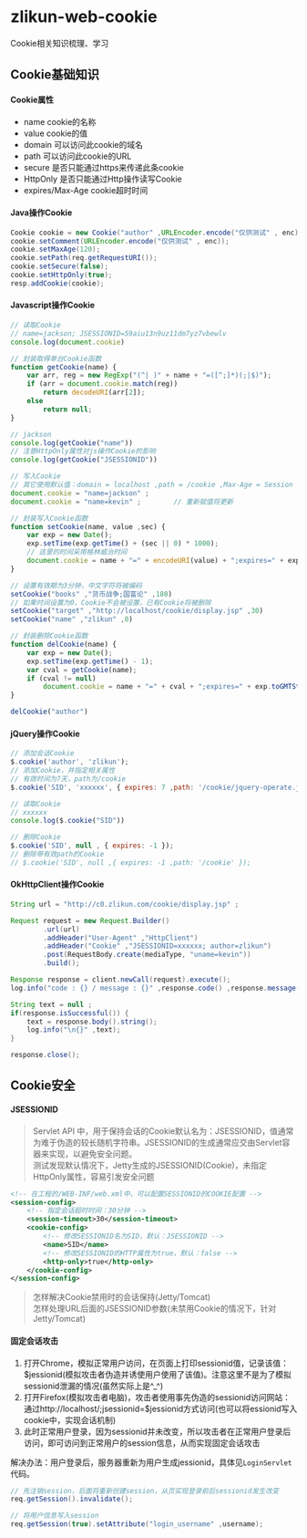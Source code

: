 # zlikun-web-cookie
Cookie相关知识梳理、学习

## Cookie基础知识

#### Cookie属性
- name cookie的名称
- value cookie的值
- domain 可以访问此cookie的域名
- path 可以访问此cookie的URL
- secure 是否只能通过https来传递此条cookie
- HttpOnly 是否只能通过Http操作读写Cookie
- expires/Max-Age cookie超时时间

#### Java操作Cookie
```java
Cookie cookie = new Cookie("author" ,URLEncoder.encode("仅供测试" , enc)) ;
cookie.setComment(URLEncoder.encode("仅供测试" , enc));
cookie.setMaxAge(120);
cookie.setPath(req.getRequestURI());
cookie.setSecure(false);
cookie.setHttpOnly(true);
resp.addCookie(cookie);
```

#### Javascript操作Cookie
```js
// 读取Cookie
// name=jackson; JSESSIONID=59aiu13n9uz11dm7yz7vbewlv
console.log(document.cookie)

// 封装取得单台Cookie函数
function getCookie(name) {
    var arr, reg = new RegExp("(^| )" + name + "=([^;]*)(;|$)");
    if (arr = document.cookie.match(reg))
        return decodeURI(arr[2]);
    else
        return null;
}

// jackson
console.log(getCookie("name"))
// 注意HttpOnly属性对js操作Cookie的影响
console.log(getCookie("JSESSIONID"))

// 写入Cookie
// 其它使用默认值：domain = localhost ,path = /cookie ,Max-Age = Session
document.cookie = "name=jackson" ;
document.cookie = "name=kevin" ;        // 重新赋值将更新

// 封装写入Cookie函数
function setCookie(name, value ,sec) {
    var exp = new Date();
    exp.setTime(exp.getTime() + (sec || 0) * 1000);
    // 这里的时间采用格林威治时间
    document.cookie = name + "=" + encodeURI(value) + ";expires=" + exp.toGMTString();
}

// 设置有效期为3分钟，中文字符将被编码
setCookie("books" ,"货币战争;国富论" ,180)
// 如果时间设置为0，Cookie不会被设置，已有Cookie将被删除
setCookie("target" ,"http://localhost/cookie/display.jsp" ,30)
setCookie("name" ,"zlikun" ,0)

// 封装删除Cookie函数
function delCookie(name) {
    var exp = new Date();
    exp.setTime(exp.getTime() - 1);
    var cval = getCookie(name);
    if (cval != null)
        document.cookie = name + "=" + cval + ";expires=" + exp.toGMTString();
}

delCookie("author")
```

#### jQuery操作Cookie
```js
// 添加会话Cookie
$.cookie('author', 'zlikun');
// 添加Cookie，并指定相关属性
// 有效时间为7天，path为/cookie
$.cookie('SID', 'xxxxxx', { expires: 7 ,path: '/cookie/jquery-operate.jsp' });

// 读取Cookie
// xxxxxx
console.log($.cookie("SID"))

// 删除Cookie
$.cookie('SID', null , { expires: -1 });
// 删除带有效path的Cookie
// $.cookie('SID', null ,{ expires: -1 ,path: '/cookie' });
```

#### OkHttpClient操作Cookie
```java
String url = "http://c0.zlikun.com/cookie/display.jsp" ;

Request request = new Request.Builder()
        .url(url)
        .addHeader("User-Agent" ,"HttpClient")
        .addHeader("Cookie" ,"JSESSIONID=xxxxxx; author=zlikun")
        .post(RequestBody.create(mediaType, "uname=kevin"))
        .build();

Response response = client.newCall(request).execute();
log.info("code : {} / message : {}" ,response.code() ,response.message());

String text = null ;
if(response.isSuccessful()) {
    text = response.body().string();
    log.info("\n{}" ,text);
}

response.close();
```

## Cookie安全

#### JSESSIONID
> Servlet API 中，用于保持会话的Cookie默认名为：JSESSIONID，值通常为难于伪造的较长随机字符串。JSESSIONID的生成通常应交由Servlet容器来实现，以避免安全问题。  
> 测试发现默认情况下，Jetty生成的JSESSIONID(Cookie)，未指定HttpOnly属性，容易引发安全问题

```xml
<!-- 在工程的/WEB-INF/web.xml中，可以配置SESSIONID的COOKIE配置 -->
<session-config>
    <!-- 指定会话超时时间：30分钟 -->
    <session-timeout>30</session-timeout>
    <cookie-config>
        <!-- 修改SESSIONID名为SID，默认：JSESSIONID -->
        <name>SID</name>
        <!-- 修改SESSIONID的HTTP属性为true，默认：false -->
        <http-only>true</http-only>
    </cookie-config>
</session-config>
```

> 怎样解决Cookie禁用时的会话保持(Jetty/Tomcat)  
> 怎样处理URL后面的JSESSIONID参数(未禁用Cookie的情况下，针对Jetty/Tomcat)

#### 固定会话攻击
1. 打开Chrome，模拟正常用户访问，在页面上打印sessionid值，记录该值：$jessionid(模拟攻击者伪造并诱使用户使用了该值)。注意这里不是为了模拟sessionid泄漏的情况(虽然实际上是^_^)
2. 打开Firefox(模拟攻击者电脑)，攻击者使用事先伪造的sessionid访问网站：通过http://localhost/;jsessionid=$jessionid方式访问(也可以将essionid写入cookie中，实现会话机制)
3. 此时正常用户登录，因为sessionid并未改变，所以攻击者在正常用户登录后访问，即可访问到正常用户的session信息，从而实现固定会话攻击

解决办法：用户登录后，服务器重新为用户生成jessionid，具体见`LoginServlet`代码。

```java
// 先注销session，后面将重新创建session，从页实现登录前后sessionid发生改变
req.getSession().invalidate();

// 将用户信息写入session
req.getSession(true).setAttribute("login_username" ,username);
```







